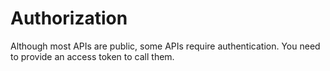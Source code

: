# Authorization

Although most APIs are public, some APIs require authentication. You need to provide an access token to call them.

<!--@include: ../parts/auth-token.md-->

